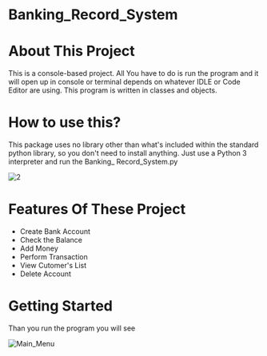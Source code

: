 # Banking_Record_System

# About This Project
This is a console-based project. All You have to do is run the program and it will open up in console or terminal depends on whatever IDLE or Code Editor are using. This program is written in classes and objects.

# How to use this?
This package uses no library other than what's included within the standard python library, so you don't need to install anything. Just use a Python 3 interpreter and run the Banking_ Record_System.py


![2](https://user-images.githubusercontent.com/107225796/205511921-5f6d416d-cf58-4f88-888d-6999d01cc4fd.jpg)

# Features Of These Project

* Create Bank Account
* Check the Balance
* Add Money
* Perform Transaction
* View Cutomer's List
* Delete Account


# Getting Started
Than you run the program you will see


![Main_Menu](https://user-images.githubusercontent.com/107225796/205512113-8bede5d3-2b4f-49a7-87db-bbd40543345f.jpg)
